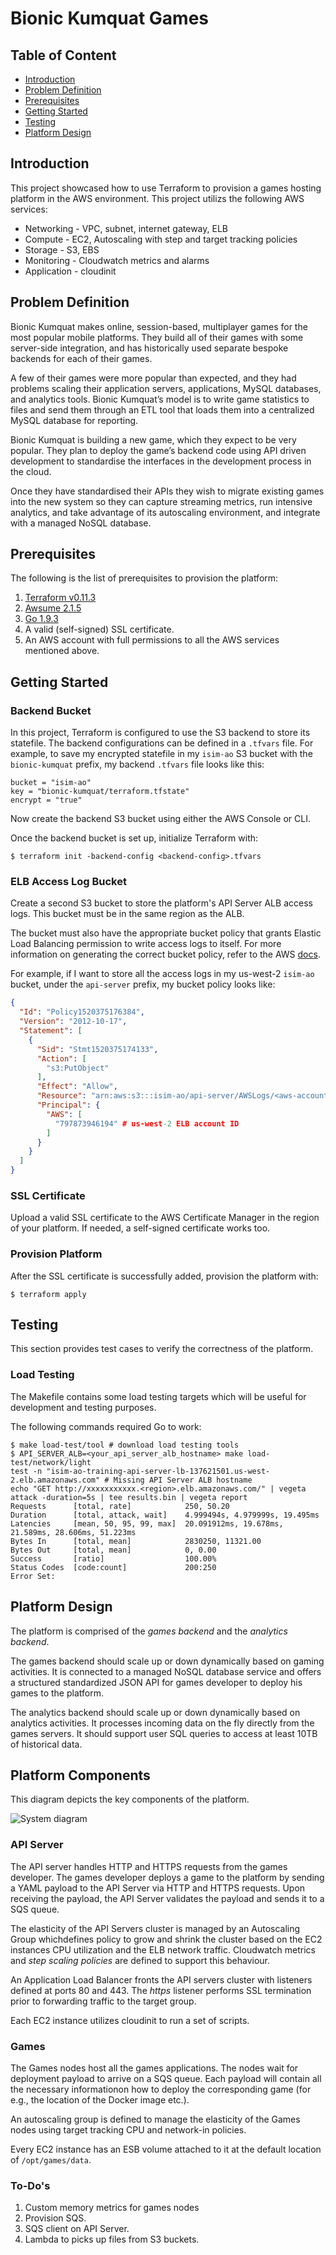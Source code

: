 # Bionic Kumquat Games

## Table of Content

* [Introduction](#introduction)
* [Problem Definition](#problem-definition)
* [Prerequisites](#prerequisites)
* [Getting Started](#getting-started)
* [Testing](#testing)
* [Platform Design](#platform-design)

## Introduction
This project showcased how to use Terraform to provision a games hosting platform in the AWS environment. This project utilizs the following AWS services:

* Networking - VPC, subnet, internet gateway, ELB
* Compute - EC2, Autoscaling with step and target tracking policies
* Storage - S3, EBS
* Monitoring - Cloudwatch metrics and alarms
* Application - cloudinit

## Problem Definition
Bionic Kumquat makes online, session-based, multiplayer games for the most popular mobile platforms. They build all of their games with some server-side integration, and has historically used separate bespoke backends for each of their games.

A few of their games were more popular than expected, and they had problems scaling their application servers, applications, MySQL databases, and analytics tools. Bionic Kumquat’s model is to write game statistics to files and send them through an ETL tool that loads them into a centralized MySQL database for reporting.

Bionic Kumquat is building a new game, which they expect to be very popular. They plan to deploy the game’s backend code using API driven development to standardise the interfaces in the development process in the cloud.

Once they have standardised their APIs they wish to migrate existing games into the new system so they can capture streaming metrics, run intensive analytics, and take advantage of its autoscaling environment, and integrate with a managed NoSQL database.

## Prerequisites
The following is the list of prerequisites to provision the platform:

1. [Terraform v0.11.3](https://www.terraform.io/downloads.html)
1. [Awsume 2.1.5](https://github.com/trek10inc/awsume)
1. [Go 1.9.3](https://golang.org/dl/)
1. A valid (self-signed) SSL certificate.
1. An AWS account with full permissions to all the AWS services mentioned above.

## Getting Started
### Backend Bucket
In this project, Terraform is configured to use the S3 backend to store its statefile. The backend configurations can be defined in a `.tfvars` file. For example, to save my encrypted statefile in my `isim-ao` S3 bucket with the `bionic-kumquat` prefix, my backend `.tfvars` file looks like this:
```
bucket = "isim-ao"
key = "bionic-kumquat/terraform.tfstate"
encrypt = "true"
```

Now create the backend S3 bucket using either the AWS Console or CLI.

Once the backend bucket is set up, initialize Terraform with:
```
$ terraform init -backend-config <backend-config>.tfvars
```

### ELB Access Log Bucket
Create a second S3 bucket to store the platform's API Server ALB access logs. This bucket must be in the same region as the ALB.

The bucket must also have the appropriate bucket policy that grants Elastic Load Balancing permission to write access logs to itself. For more information on generating the correct bucket policy, refer to the AWS [docs](https://docs.aws.amazon.com/elasticloadbalancing/latest/application/load-balancer-access-logs.html#access-logging-bucket-permissions).

For example, if I want to store all the access logs in my us-west-2 `isim-ao` bucket, under the `api-server` prefix, my bucket policy looks like:
```json
{
  "Id": "Policy1520375176384",
  "Version": "2012-10-17",
  "Statement": [
    {
      "Sid": "Stmt1520375174133",
      "Action": [
        "s3:PutObject"
      ],
      "Effect": "Allow",
      "Resource": "arn:aws:s3:::isim-ao/api-server/AWSLogs/<aws-account-id>/*",
      "Principal": {
        "AWS": [
          "797873946194" # us-west-2 ELB account ID
        ]
      }
    }
  ]
}
```

### SSL Certificate
Upload a valid SSL certificate to the AWS Certificate Manager in the region of your platform. If needed, a self-signed certificate works too.

### Provision Platform
After the SSL certificate is successfully added, provision the platform with:
```
$ terraform apply
```

## Testing
This section provides test cases to verify the correctness of the platform.

### Load Testing
The Makefile contains some load testing targets which will be useful for development and testing purposes.

The following commands required Go to work:
```
$ make load-test/tool # download load testing tools
$ API_SERVER_ALB=<your_api_server_alb_hostname> make load-test/network/light
test -n "isim-ao-training-api-server-lb-137621501.us-west-2.elb.amazonaws.com" # Missing API Server ALB hostname
echo "GET http://xxxxxxxxxxx.<region>.elb.amazonaws.com/" | vegeta attack -duration=5s | tee results.bin | vegeta report
Requests      [total, rate]            250, 50.20
Duration      [total, attack, wait]    4.999494s, 4.979999s, 19.495ms
Latencies     [mean, 50, 95, 99, max]  20.091912ms, 19.678ms, 21.589ms, 28.606ms, 51.223ms
Bytes In      [total, mean]            2830250, 11321.00
Bytes Out     [total, mean]            0, 0.00
Success       [ratio]                  100.00%
Status Codes  [code:count]             200:250
Error Set:
```

## Platform Design
The platform is comprised of the _games backend_ and the _analytics backend_.

The games backend should scale up or down dynamically based on gaming activities. It is connected to a managed NoSQL database service and offers a structured standardized JSON API for games developer to deploy his games to the platform.

The analytics backend should scale up or down dynamically based on analytics activities. It processes incoming data on the fly directly from the games servers. It should support user SQL queries to access at least 10TB of historical data.

## Platform Components
This diagram depicts the key components of the platform.

![System diagram](img/system-diagram.png)

### API Server
The API server handles HTTP and HTTPS requests from the games developer. The games developer deploys a game to the platform by sending a YAML payload to the API Server via HTTP and HTTPS requests. Upon receiving the payload, the API Server validates the payload and sends it to a SQS queue.

The elasticity of the API Servers cluster is managed by an Autoscaling Group whichdefines policy to grow and shrink the cluster based on the EC2 instances CPU utilization and the ELB network traffic. Cloudwatch metrics and _step scaling policies_ are defined to support this behaviour.

An Application Load Balancer fronts the API servers cluster with listeners defined at ports 80 and 443. The _https_ listener performs SSL termination prior to forwarding traffic to the target group.

Each EC2 instance utilizes cloudinit to run a set of scripts.

### Games
The Games nodes host all the games applications. The nodes wait for deployment payload to arrive on a SQS queue. Each payload will contain all the necessary informationon how to deploy the corresponding game (for e.g., the location of the Docker image etc.).

An autoscaling group is defined to manage the elasticity of the Games nodes using target tracking CPU and network-in policies.

Every EC2 instance has an ESB volume attached to it at the default location of `/opt/games/data`.

### To-Do's

1. Custom memory metrics for games nodes
1. Provision SQS.
1. SQS client on API Server.
1. Lambda to picks up files from S3 buckets.
